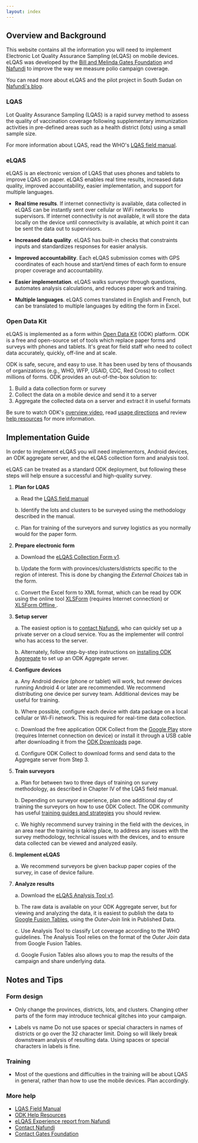 ```yaml
---
layout: index
---
```


## Overview and Background

This website contains all the information you will need to implement Electronic Lot Quality Assurance Sampling (eLQAS) on mobile devices. eLQAS was developed by the [Bill and Melinda Gates Foundation](http://www.gatesfoundation.org/What-We-Do/Global-Development/Polio) and [Nafundi](http://nafundi.com/) to improve the way we measure polio campaign coverage. 

You can read more about eLQAS and the pilot project in South Sudan on [Nafundi's blog](http://nafundi.com/blog/posts/elqas-collecting-real-time-polio-vaccination-data-with-odk/).

### LQAS

Lot Quality Assurance Sampling (LQAS) is a rapid survey method to assess the quality of vaccination coverage following supplementary immunization activities in pre-defined areas such as a health district (lots) using a small sample size.

For more information about LQAS, read the WHO's [LQAS field manual](http://polioeradication.org/portals/0/document/research/opvdelivery/lqas.pdf).

### eLQAS

eLQAS is an electronic version of LQAS that uses phones and tablets to improve LQAS on paper. eLQAS enables real time results, increased data quality, improved accountability, easier implementation, and support for multiple languages. 

* **Real time results**. If internet connectivity is available, data collected in eLQAS can be instantly sent over cellular or WiFi networks to supervisors. If internet connectivity is not available, it will store the data locally on the device until connectivity is available, at which point it can be sent the data out to supervisors.

* **Increased data quality**. eLQAS has built-in checks that constraints inputs and standardizes responses for easier analysis.

* **Improved accountability**. Each eLQAS submission comes with GPS coordinates of each house and start/end times of each form to ensure proper coverage and accountability.

* **Easier implementation**. eLQAS walks surveyor through questions, automates analysis calculations, and reduces paper work and training.

* **Multiple languages**. eLQAS comes translated in English and French, but can be translated to multiple languages by editing the form in Excel.


### Open Data Kit

eLQAS is implemented as a form within [Open Data Kit](http://opendatakit.org) (ODK) platform. ODK is a free and open-source set of tools which replace paper forms and surveys with phones and tablets. It's great for field staff who need to collect data accurately, quickly, off-line and at scale. 

ODK is safe, secure, and easy to use. It has been used by tens of thousands of organizations (e.g., WHO, WFP, USAID, CDC, Red Cross) to collect millions of forms. ODK provides an out-of-the-box solution to:

1. Build a data collection form or survey
2. Collect the data on a mobile device and send it to a server
3. Aggregate the collected data on a server and extract it in useful formats

Be sure to watch ODK's [overview video](http://youtube.com/watch?v=HqqUdfz9Uyc), read [usage directions](http://opendatakit.org/use) and review [help resources](http://opendatakit.org/help) for more information.


## Implementation Guide

In order to implement eLQAS you will need implementors, Android devices, an ODK aggregate server, and the eLQAS collection form and analysis tool.

eLQAS can be treated as a standard ODK deployment, but following these steps will help ensure a successful and high-quality survey. 

1. **Plan for LQAS**

	a. Read the [LQAS field manual](http://polioeradication.org/portals/0/document/research/opvdelivery/lqas.pdf)

	b. Identify the lots and clusters to be surveyed using the methodology described in the manual. 

	c. Plan for training of the surveyors and survey logistics as you normally would for the paper form.

2. **Prepare electronic form**

	a. Download the [eLQAS Collection Form v1](assets/elqas_form_v1.xlsx).

    b. Update the form with provinces/clusters/districts specific to the region of interest. This is done by changing the *External Choices* tab in the form.

    c. Convert the Excel form to XML format, which can be read by ODK using the online tool [XLSForm](http://xlsform.opendatakit.org) (requires Internet connection) or [XLSForm Offline ](http://nafundi.com/products).

3. **Setup server**

    a. The easiest option is to [contact Nafundi](http://nafundi.com/contact), who can quickly set up a private server on a cloud service. You as the implementer will control who has access to the server.

    b. Alternately, follow step-by-step instructions on [installing ODK Aggregate](http://opendatakit.org/use/aggregate) to set up an ODK Aggregate server. 

4. **Configure devices**

    a. Any Android device (phone or tablet) will work, but newer devices running Android 4 or later are recommended. We recommend distributing one device per survey team. Additional devices may be useful for training.

    b. Where possible, configure each device with data package on a local cellular or Wi-Fi network. This is required for real-time data collection.

    c. Download the free application ODK Collect from the [Google Play](https://play.google.com/store/apps/details?id=org.odk.collect.android&hl=en) store (requires Internet connection on device) or install it through a USB cable after downloading it from the [ODK Downloads](https://opendatakit.org/downloads) page.

    d. Configure ODK Collect to download forms and send data to the Aggregate server from Step 3. 

5. **Train surveyors**

    a. Plan for between two to three days of training on survey methodology, as described in Chapter IV of the LQAS field manual.

    b. Depending on surveyor experience, plan one additional day of training the surveyors on how to use ODK Collect. The ODK community has useful [training guides and strategies](https://opendatakit.org/help/training-guides) you should review. 

    c. We highly recommend survey training in the field with the devices, in an area near the training is taking place, to address any issues with the survey methodology, technical issues with the devices, and to ensure data collected can be viewed and analyzed easily.

6. **Implement eLQAS**

    a. We recommend surveyors be given backup paper copies of the survey, in case of device failure. 

7. **Analyze results**

	a. Download the [eLQAS Analysis Tool v1](assets/elqas_analysis_v1.xlsx).

    b. The raw data is available on your ODK Aggregate server, but for viewing and analyzing the data, it is easiest to publish the data to [Google Fusion Tables](http://google.com/fusiontable), using the *Outer-Join* link in Published Data.

    c. Use Analysis Tool to classify Lot coverage according to the WHO guidelines. The Analysis Tool relies on the format of the *Outer Join* data from Google Fusion Tables.

    d. Google Fusion Tables also allows you to map the results of the campaign and share underlying data.

## Notes and Tips

### Form design

* Only change the provinces, districts, lots, and clusters. Changing other parts of the form may introduce technical glitches into your campaign.

* Labels vs name Do not use spaces or special characters in names of districts or go over the 32 character limit. Doing so will likely break downstream analysis of resulting data. Using spaces or special characters in labels is fine.

### Training
* Most of the questions and difficulties in the training will be about LQAS in general, rather than how to use the mobile devices. Plan accordingly.

### More help
* [LQAS Field Manual](http://polioeradication.org/portals/0/document/research/opvdelivery/lqas.pdf)
* [ODK Help Resources](http://opendatakit.org/help)
* [eLQAS Experience report from Nafundi](http://nafundi.com/blog/posts/elqas-collecting-real-time-polio-vaccination-data-with-odk)
* [Contact Nafundi](http://nafundi.com/contact)
* [Contact Gates Foundation](mailto:arend.voorman@gatesfoundation.org)




